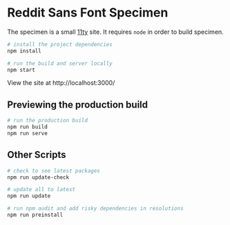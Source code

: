 # Reddit Sans Font Specimen

The specimen is a small [11ty](https://www.11ty.dev/) site.
It requires `node` in order to build specimen.

```bash
# install the project dependencies
npm install

# run the build and server locally
npm start
```

View the site at http://localhost:3000/

## Previewing the production build

```bash
# run the production build
npm run build
npm run serve
```

## Other Scripts

```bash
# check to see latest packages
npm run update-check

# update all to latest
npm run update

# run npm audit and add risky dependencies in resolutions
npm run preinstall
```
